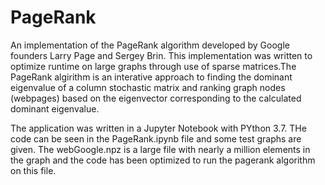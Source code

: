 # PageRank
An implementation of the PageRank algorithm developed by Google founders Larry Page and Sergey Brin. This implementation was written to optimize runtime on large graphs through use of sparse matrices.The PageRank algirithm is an interative approach to finding the dominant eigenvalue of a column stochastic matrix and ranking graph nodes (webpages) based on the eigenvector corresponding to the calculated dominant eigenvalue.

The application was written in a Jupyter Notebook with PYthon 3.7. THe code can be seen in the PageRank.ipynb file and some test graphs are given. The webGoogle.npz is a large file with nearly a million elements in the graph and the code has been optimized to run the pagerank algorithm on this file.
